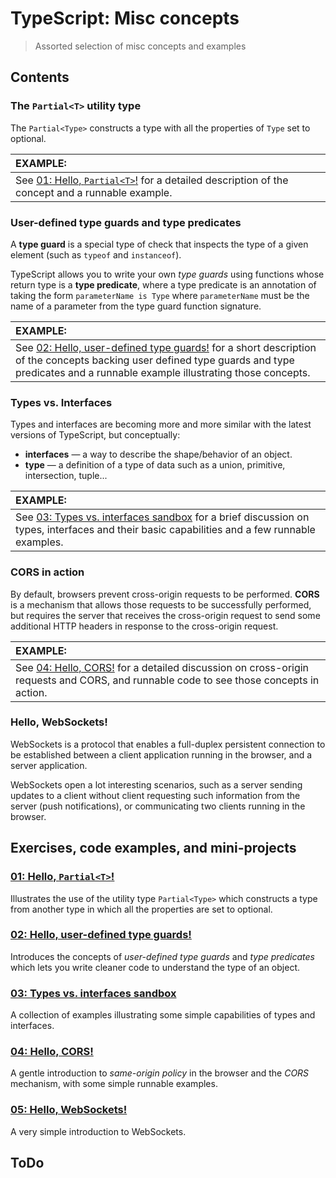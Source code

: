 # TypeScript: Misc concepts
> Assorted selection of misc concepts and examples

## Contents

### The `Partial<T>` utility type

The `Partial<Type>` constructs a type with all the properties of `Type` set to optional.

| EXAMPLE: |
| :------- |
| See [01: Hello, `Partial<T>`!](01-hello-partial/README.md) for a detailed description of the concept and a runnable example. |

### User-defined type guards and type predicates

A **type guard** is a special type of check that inspects the type of a given element (such as `typeof` and `instanceof`).

TypeScript allows you to write your own *type guards* using  functions whose return type is a **type predicate**, where a type predicate is an annotation of taking the form `parameterName is Type` where `parameterName` must be the name of a parameter from the type guard function signature.

| EXAMPLE: |
| :------- |
| See [02: Hello, user-defined type guards!](02-hello-user-defined-type-guards/README.md) for a short description of the concepts backing user defined type guards and type predicates and a runnable example illustrating those concepts. |

### Types vs. Interfaces

Types and interfaces are becoming more and more similar with the latest versions of TypeScript, but conceptually:
+ **interfaces** &mdash; a way to describe the shape/behavior of an object.
+ **type** &mdash; a definition of a type of data such as a union, primitive, intersection, tuple...

| EXAMPLE: |
| :------- |
| See [03: Types vs. interfaces sandbox](03-types-vs-interfaces-sandbox/README.md) for a brief discussion on types, interfaces and their basic capabilities and a few runnable examples. |

### CORS in action
By default, browsers prevent cross-origin requests to be performed. **CORS** is a mechanism that allows those requests to be successfully performed, but requires the server that receives the cross-origin request to send some additional HTTP headers in response to the cross-origin request.

| EXAMPLE: |
| :------- |
| See [04: Hello, CORS!](04-cors) for a detailed discussion on cross-origin requests and CORS, and runnable code to see those concepts in action. |

### Hello, WebSockets!

WebSockets is a protocol that enables a full-duplex persistent connection to be established between a client application running in the browser, and a server application.

WebSockets open a lot interesting scenarios, such as a server sending updates to a client without client requesting such information from the server (push notifications), or communicating two clients running in the browser.

## Exercises, code examples, and mini-projects

### [01: Hello, `Partial<T>`!](01-hello-partial)
Illustrates the use of the utility type `Partial<Type>` which constructs a type from another type in which all the properties are set to optional.

### [02: Hello, user-defined type guards!](02-hello-user-defined-type-guards)
Introduces the concepts of *user-defined type guards* and *type predicates* which lets you write cleaner code to understand the type of an object.

### [03: Types vs. interfaces sandbox](03-types-vs-interfaces-sandbox)
A collection of examples illustrating some simple capabilities of types and interfaces.

### [04: Hello, CORS!](04-cors)
A gentle introduction to *same-origin policy* in the browser and the *CORS* mechanism, with some simple runnable examples.

### [05: Hello, WebSockets!](05-hello-websockets)
A very simple introduction to WebSockets.

## ToDo
